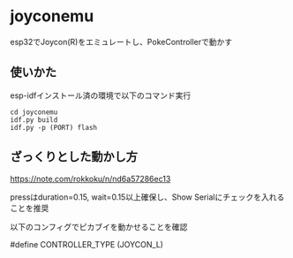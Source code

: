 # joyconemu
esp32でJoycon(R)をエミュレートし、PokeControllerで動かす

## 使いかた
esp-idfインストール済の環境で以下のコマンド実行
```
cd joyconemu
idf.py build
idf.py -p (PORT) flash
```
## ざっくりとした動かし方
https://note.com/rokkoku/n/nd6a57286ec13

pressはduration=0.15, wait=0.15以上確保し、Show Serialにチェックを入れることを推奨


以下のコンフィグでピカブイを動かせることを確認

#define CONTROLLER_TYPE (JOYCON_L)
